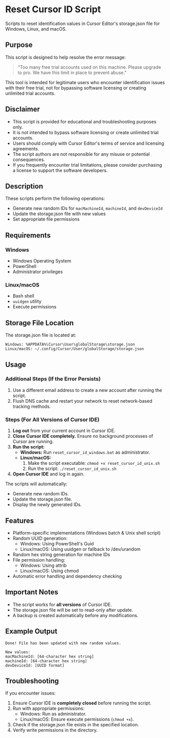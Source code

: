 # Reset Cursor ID Script

Scripts to reset identification values in Cursor Editor's storage.json file for Windows, Linux, and macOS.

## Purpose

This script is designed to help resolve the error message:
> "Too many free trial accounts used on this machine. Please upgrade to pro. We have this limit in place to prevent abuse."

This tool is intended for legitimate users who encounter identification issues with their free trial, not for bypassing software licensing or creating unlimited trial accounts.

## Disclaimer

- This script is provided for educational and troubleshooting purposes only.
- It is not intended to bypass software licensing or create unlimited trial accounts.
- Users should comply with Cursor Editor's terms of service and licensing agreements.
- The script authors are not responsible for any misuse or potential consequences.
- If you frequently encounter trial limitations, please consider purchasing a license to support the software developers.

## Description

These scripts perform the following operations:
- Generate new random IDs for `macMachineId`, `machineId`, and `devDeviceId`
- Update the storage.json file with new values
- Set appropriate file permissions

## Requirements

### Windows
- Windows Operating System
- PowerShell
- Administrator privileges

### Linux/macOS
- Bash shell
- `uuidgen` utility
- Execute permissions

## Storage File Location

The storage.json file is located at:

```plaintext
Windows: %APPDATA%\Cursor\User\globalStorage\storage.json
Linux/macOS: ~/.config/Cursor/User/globalStorage/storage.json
```

## Usage
### Additional Steps (If the Error Persists)
1. Use a different email address to create a new account after running the script.
2. Flush DNS cache and restart your network to reset network-based tracking methods.

### Steps (For All Versions of Cursor IDE)

1. **Log out** from your current account in Cursor IDE.
2. **Close Cursor IDE completely.** Ensure no background processes of Cursor are running.
3. **Run the script:**
   - **Windows:** Run `reset_cursor_id_windows.bat` as administrator.
   - **Linux/macOS:**
     1. Make the script executable: `chmod +x reset_cursor_id_unix.sh`
     2. Run the script: `./reset_cursor_id_unix.sh`
4. **Open Cursor IDE** and log in again.

The scripts will automatically:
- Generate new random IDs.
- Update the storage.json file.
- Display the newly generated IDs.

## Features

- Platform-specific implementations (Windows batch & Unix shell script)
- Random UUID generation:
  - Windows: Using PowerShell's Guid
  - Linux/macOS: Using uuidgen or fallback to /dev/urandom
- Random hex string generation for machine IDs
- File permission handling:
  - Windows: Using attrib
  - Linux/macOS: Using chmod
- Automatic error handling and dependency checking

## Important Notes

- The script works for **all versions** of Cursor IDE.
- The storage.json file will be set to read-only after update.
- A backup is created automatically before any modifications.

## Example Output

```plaintext
Done! File has been updated with new random values.

New values:
macMachineId: [64-character hex string]
machineId: [64-character hex string]
devDeviceId: [UUID format]
```

## Troubleshooting

If you encounter issues:
1. Ensure Cursor IDE is **completely closed** before running the script.
2. Run with appropriate permissions:
   - Windows: Run as administrator.
   - Linux/macOS: Ensure execute permissions (`chmod +x`).
3. Check if the storage.json file exists in the specified location.
4. Verify write permissions in the directory.


